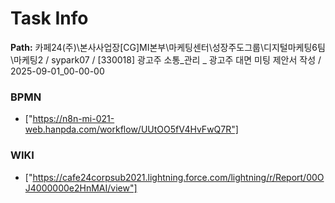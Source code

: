 # Task Info

**Path:** 카페24(주)\본사사업장\[CG]MI본부\마케팅센터\성장주도그룹\디지털마케팅6팀\마케팅2 / sypark07 / [330018] 광고주 소통_관리 _ 광고주 대면 미팅 제안서 작성 / 2025-09-01_00-00-00

### BPMN
- ["https://n8n-mi-021-web.hanpda.com/workflow/UUtOO5fV4HvFwQ7R"]

### WIKI
- ["https://cafe24corpsub2021.lightning.force.com/lightning/r/Report/00OJ4000000e2HnMAI/view"]

